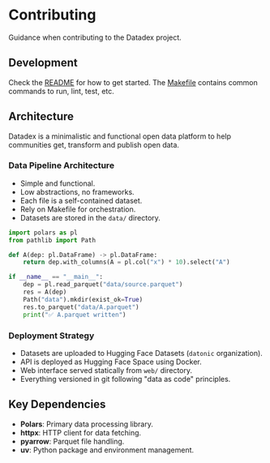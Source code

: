 # Contributing

Guidance when contributing to the Datadex project.

## Development

Check the [README](README.md) for how to get started. The [Makefile](Makefile) contains common commands to run, lint, test, etc.

## Architecture

Datadex is a minimalistic and functional open data platform to help communities get, transform and publish open data.

### Data Pipeline Architecture

- Simple and functional.
- Low abstractions, no frameworks.
- Each file is a self-contained dataset.
- Rely on Makefile for orchestration.
- Datasets are stored in the `data/` directory.

```python
import polars as pl
from pathlib import Path

def A(dep: pl.DataFrame) -> pl.DataFrame:
    return dep.with_columns(A = pl.col("x") * 10).select("A")

if __name__ == "__main__":
    dep = pl.read_parquet("data/source.parquet")
    res = A(dep)
    Path("data").mkdir(exist_ok=True)
    res.to_parquet("data/A.parquet")
    print("✅ A.parquet written")
```

### Deployment Strategy

- Datasets are uploaded to Hugging Face Datasets (`datonic` organization).
- API is deployed as Hugging Face Space using Docker.
- Web interface served statically from `web/` directory.
- Everything versioned in git following "data as code" principles.

## Key Dependencies

- **Polars**: Primary data processing library.
- **httpx**: HTTP client for data fetching.
- **pyarrow**: Parquet file handling.
- **uv**: Python package and environment management.
